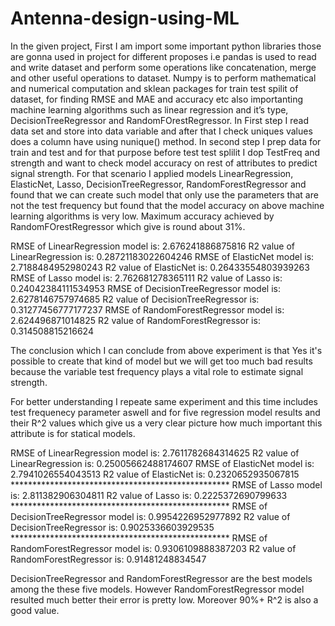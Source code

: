 # Antenna-design-using-ML

In the given project, First I am import some important python libraries those are gonna used in project for different proposes i.e pandas is used to read and write dataset and perform some operations like concatenation, merge and other useful operations to dataset. Numpy is to perform mathematical and numerical computation and sklean packages for train test spilit of dataset, for finding RMSE and MAE and accuracy etc also importanting machine learning algorithms such as linear regression and it’s type, DecisionTreeRegressor and RandomFOrestRegressor.
In First step I read data set and store into data variable and after that I check uniques values does a column have using nunique() method.
In second step I prep data for train and test and for that purpose before test test splilit I dop TestFreq and strength and want to check model accuracy on rest of attributes to predict signal strength.
For that scenario I applied models LinearRegression, ElasticNet, Lasso, DecisionTreeRegressor, RandomForestRegressor and found that we can create such model that only use the parameters that are not the test frequency but found that the model accuracy on above machine learning algorithms is very low. Maximum accuracy achieved by RandomFOrestRegressor which give is round about 31%.

RMSE of LinearRegression model is: 2.676241886875816 
R2 value of LinearRegression is: 0.28721183022604246 
RMSE of ElasticNet model is: 2.7188484952980243 
R2 value of ElasticNet is: 0.26433554803939263 
RMSE of Lasso model is: 2.762681278365111 
R2 value of Lasso is: 0.24042384111534953 
RMSE of DecisionTreeRegressor model is: 2.6278146757974685 
R2 value of DecisionTreeRegressor is: 0.31277456777177237 
RMSE of RandomForestRegressor model is: 2.624496871014825 R2 value of RandomForestRegressor is: 0.314508815216624 


The conclusion which I can conclude from above experiment is that Yes it's possible to create that kind of model but we will get too much bad results because the variable test frequency plays a vital role to estimate signal strength. 

For better understanding I repeate same experiment and this time includes test frequenecy parameter aswell and for five regression model results and their R^2 values which give us a very clear picture how much important this attribute is for statical models.


RMSE of LinearRegression model is: 2.7611782684314625 R2 value of LinearRegression is: 0.25005662488174607 
RMSE of ElasticNet model is: 2.7941026554043513 
R2 value of ElasticNet is: 0.2320652935067815 ************************************************** 
RMSE of Lasso model is: 2.811382906304811 
R2 value of Lasso is: 0.2225372690799633 ************************************************** 
RMSE of DecisionTreeRegressor model is: 0.9954226952977892 
R2 value of DecisionTreeRegressor is: 0.9025336603929535 ************************************************** 
RMSE of RandomForestRegressor model is: 0.9306109888387203 
R2 value of RandomForestRegressor is: 0.91481248834547

DecisionTreeRegressor and RandomForestRegressor are the best models among the these five models. However RandomForestRegressor model resulted much better their error is pretty low. Moreover 90%+ R^2 is also a good value.
